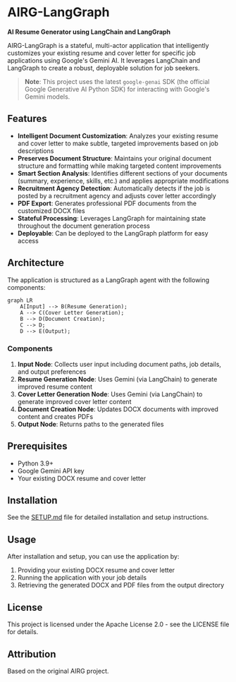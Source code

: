 # AIRG-LangGraph

**AI Resume Generator using LangChain and LangGraph**

AIRG-LangGraph is a stateful, multi-actor application that intelligently customizes your existing resume and cover letter for specific job applications using Google's Gemini AI. It leverages LangChain and LangGraph to create a robust, deployable solution for job seekers.

> **Note**: This project uses the latest `google-genai` SDK (the official Google Generative AI Python SDK) for interacting with Google's Gemini models.

## Features

- **Intelligent Document Customization**: Analyzes your existing resume and cover letter to make subtle, targeted improvements based on job descriptions
- **Preserves Document Structure**: Maintains your original document structure and formatting while making targeted content improvements
- **Smart Section Analysis**: Identifies different sections of your documents (summary, experience, skills, etc.) and applies appropriate modifications
- **Recruitment Agency Detection**: Automatically detects if the job is posted by a recruitment agency and adjusts cover letter accordingly
- **PDF Export**: Generates professional PDF documents from the customized DOCX files
- **Stateful Processing**: Leverages LangGraph for maintaining state throughout the document generation process
- **Deployable**: Can be deployed to the LangGraph platform for easy access

## Architecture

The application is structured as a LangGraph agent with the following components:

```mermaid
graph LR
    A[Input] --> B(Resume Generation);
    A --> C(Cover Letter Generation);
    B --> D(Document Creation);
    C --> D;
    D --> E(Output);
```

### Components

1. **Input Node**: Collects user input including document paths, job details, and output preferences
2. **Resume Generation Node**: Uses Gemini (via LangChain) to generate improved resume content
3. **Cover Letter Generation Node**: Uses Gemini (via LangChain) to generate improved cover letter content
4. **Document Creation Node**: Updates DOCX documents with improved content and creates PDFs
5. **Output Node**: Returns paths to the generated files

## Prerequisites

- Python 3.9+
- Google Gemini API key
- Your existing DOCX resume and cover letter

## Installation

See the [SETUP.md](SETUP.md) file for detailed installation and setup instructions.

## Usage

After installation and setup, you can use the application by:

1. Providing your existing DOCX resume and cover letter
2. Running the application with your job details
3. Retrieving the generated DOCX and PDF files from the output directory

## License

This project is licensed under the Apache License 2.0 - see the LICENSE file for details.

## Attribution

Based on the original AIRG project.